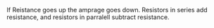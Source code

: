 If Reistance goes up the amprage goes down. 
Resistors in series add resistance, and resistors in parralell subtract resistance.
